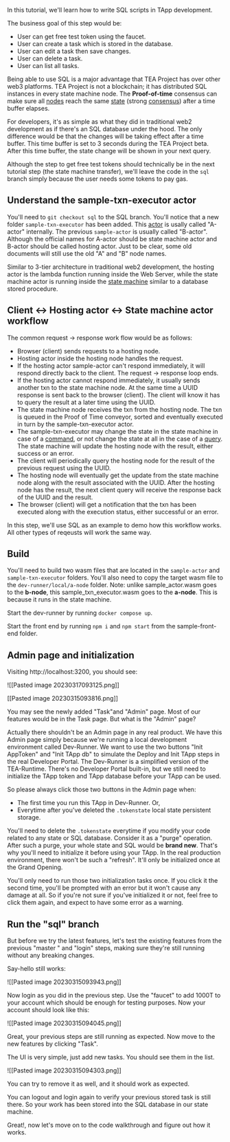 In this tutorial, we'll learn how to write SQL scripts in TApp development.

The business goal of this step would be:

- User can get free test token using the faucet.
- User can create a task which is stored in the database.
- User can edit a task then save changes.
- User can delete a task.
- User can list all tasks. 

Being able to use SQL is a major advantage that TEA Project has over other web3 platforms. TEA Project is not a blockchain; it has distributed SQL instances in every state machine node. The **Proof-of-time** consensus can make sure all [nodes](../z_glossary/hosting_cml.md) reach the same [state](../z_glossary/state.md) (strong [consensus](../z_glossary/consensus.md)) after a time buffer elapses. 

For developers, it's as simple as what they did in traditional web2 development as if there's an SQL database under the hood. The only difference would be that the changes will be taking effect after a time buffer. This time buffer is set to 3 seconds during the TEA Project beta. After this time buffer, the state change will be shown in your next query. 

Although the step to get free test tokens should technically be in the next tutorial step (the state machine transfer), we'll leave the code in the `sql` branch simply because the user needs some tokens to pay gas. 

## Understand the sample-txn-executor actor

You'll need to `git checkout sql` to the SQL branch. You'll notice that a new folder `sample-txn-executor` has been added. This [actor](../z_glossary/actor.md) is usally called "A-actor" internally. The previous `sample-actor` is usually called "B-actor". Although the official names for A-actor should be state machine actor and B-actor should be called hosting actor. Just to be clear, some old documents will still use the old "A" and "B" node names.

Similar to 3-tier architecture in traditional web2 development, the hosting actor is the lambda function running inside the Web Server, while the state machine actor is running inside the [state machine](../z_glossary/state_machine.md)  similar to a database stored procedure.

## Client <-> Hosting actor <-> State machine actor workflow

The common request -> response work flow would be as follows:

- Browser (client) sends requests to a hosting node.
- Hosting actor inside the hosting node handles the request.
- If the hosting actor sample-actor can't respond immediately, it will respond directly back to the client. The request -> response loop ends.
- If the hosting actor cannot respond immediately, it usually sends another txn to the state machine node. At the same time a UUID response is sent back to the browser (client). The client will know it has to query the result at a later time using the UUID.
- The state machine node receives the txn from the hosting node. The txn is queued in the Proof of Time conveyor, sorted and eventually executed in turn by the sample-txn-executor actor.
- The sample-txn-executor may change the state in the state machine in case of a [command](../z_glossary/commands.md), or not change the state at all in the case of a [query](../z_glossary/query.md). The state machine will update the hosting node with the result, either success or an error.
- The client will periodically query the hosting node for the result of the previous request using the UUID.
- The hosting node will eventually get the update from the state machine node along with the result associated with the UUID. After the hosting node has the result, the next client query will receive the response back of the UUID and the result.
- The browser (client) will get a notification that the txn has been executed along with the execution status, either successful or an error.

In this step, we'll use SQL as an example to demo how this workflow works. All other types of reqeusts will work the same way.

## Build

You'll need to build two wasm files that are located in the `sample-actor` and `sample-txn-executor` folders. You'll also need to copy the target wasm file to the `dev-runner/local/a-node` folder. Note: unlike sample_actor.wasm goes to the **b-node**, this sample_txn_executor.wasm goes to the **a-node**. This is because it runs in the state machine. 

Start the dev-runner by running `docker compose up`.

Start the front end by running `npm i` and `npm start` from the sample-front-end folder.

## Admin page and initialization

Visiting http://localhost:3200, you should see:

![[Pasted image 20230317093125.png]]

[[Pasted image 20230315093816.png]]

You may see the newly added "Task"and "Admin" page. Most of our features would be in the Task page. But what is the "Admin" page? 

Actually there shouldn't be an Admin page in any real product. We have this Admin page simply because we're running a local development environment called Dev-Runner. We want to use the two buttons "Init AppToken" and "Init TApp db" to simulate the Deploy and Init TApp steps in the real Developer Portal. The Dev-Runner is a simplified version of the TEA-Runtime. There's no Developer Portal built-in, but we still need to initialize the TApp token and TApp database before your TApp can be used. 

So please always click those two buttons in the Admin page when:

- The first time you run this TApp in Dev-Runner. Or,
- Everytime after you've deleted the `.tokenstate` local state persistent storage.

You'll need to delete the `.tokenstate` everytime if you modify your code related to any state or SQL database. Consider it as a "purge" operation. After such a purge, your whole state and SQL would be **brand new**. That's why you'll need to initialize it before using your TApp. In the real production environment, there won't be such a "refresh". It'll only be initialized once at the Grand Opening.

You'll only need to run those two initialization tasks once. If you click it the second time, you'll be prompted with an error but it won't cause any damage at all. So if you're not sure if you've initialized it or not, feel free to click them again, and expect to have some error as a warning.

## Run the "sql" branch

But before we try the latest features, let's test the existing features from the previous "master " and "login" steps, making sure they're still running without any breaking changes.

Say-hello still works:

![[Pasted image 20230315093943.png]]

Now login as you did in the previous step. Use the "faucet" to add 1000T to your account which should be enough for testing purposes. Now your account should look like this:

![[Pasted image 20230315094045.png]]

Great, your previous steps are still running as expected. Now move to the new features by clicking "Task".

The UI is very simple, just add new tasks. You should see them in the list.

![[Pasted image 20230315094303.png]]

You can try to remove it as well, and it should work as expected.

You can logout and login again to verify your previous stored task is still there. So your work has been stored into the SQL database in our state machine. 

Great!, now let's move on to the code walkthrough and figure out how it works.
